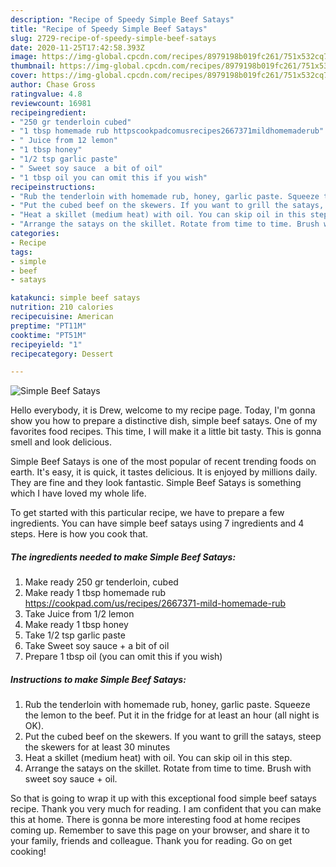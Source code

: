 ```yaml
---
description: "Recipe of Speedy Simple Beef Satays"
title: "Recipe of Speedy Simple Beef Satays"
slug: 2729-recipe-of-speedy-simple-beef-satays
date: 2020-11-25T17:42:58.393Z
image: https://img-global.cpcdn.com/recipes/8979198b019fc261/751x532cq70/simple-beef-satays-recipe-main-photo.jpg
thumbnail: https://img-global.cpcdn.com/recipes/8979198b019fc261/751x532cq70/simple-beef-satays-recipe-main-photo.jpg
cover: https://img-global.cpcdn.com/recipes/8979198b019fc261/751x532cq70/simple-beef-satays-recipe-main-photo.jpg
author: Chase Gross
ratingvalue: 4.8
reviewcount: 16981
recipeingredient:
- "250 gr tenderloin cubed"
- "1 tbsp homemade rub httpscookpadcomusrecipes2667371mildhomemaderub"
- " Juice from 12 lemon"
- "1 tbsp honey"
- "1/2 tsp garlic paste"
- " Sweet soy sauce  a bit of oil"
- "1 tbsp oil you can omit this if you wish"
recipeinstructions:
- "Rub the tenderloin with homemade rub, honey, garlic paste. Squeeze the lemon to the beef. Put it in the fridge for at least an hour (all night is OK)."
- "Put the cubed beef on the skewers. If you want to grill the satays, steep the skewers for at least 30 minutes"
- "Heat a skillet (medium heat) with oil. You can skip oil in this step."
- "Arrange the satays on the skillet. Rotate from time to time. Brush with sweet soy sauce + oil."
categories:
- Recipe
tags:
- simple
- beef
- satays

katakunci: simple beef satays 
nutrition: 210 calories
recipecuisine: American
preptime: "PT11M"
cooktime: "PT51M"
recipeyield: "1"
recipecategory: Dessert

---
```



![Simple Beef Satays](https://img-global.cpcdn.com/recipes/8979198b019fc261/751x532cq70/simple-beef-satays-recipe-main-photo.jpg)

Hello everybody, it is Drew, welcome to my recipe page. Today, I'm gonna show you how to prepare a distinctive dish, simple beef satays. One of my favorites food recipes. This time, I will make it a little bit tasty. This is gonna smell and look delicious.

Simple Beef Satays is one of the most popular of recent trending foods on earth. It's easy, it is quick, it tastes delicious. It is enjoyed by millions daily. They are fine and they look fantastic. Simple Beef Satays is something which I have loved my whole life.




To get started with this particular recipe, we have to prepare a few ingredients. You can have simple beef satays using 7 ingredients and 4 steps. Here is how you cook that.

<!--inarticleads1-->

##### The ingredients needed to make Simple Beef Satays:

1. Make ready 250 gr tenderloin, cubed
1. Make ready 1 tbsp homemade rub https://cookpad.com/us/recipes/2667371-mild-homemade-rub
1. Take  Juice from 1/2 lemon
1. Make ready 1 tbsp honey
1. Take 1/2 tsp garlic paste
1. Take  Sweet soy sauce + a bit of oil
1. Prepare 1 tbsp oil (you can omit this if you wish)




<!--inarticleads2-->

##### Instructions to make Simple Beef Satays:

1. Rub the tenderloin with homemade rub, honey, garlic paste. Squeeze the lemon to the beef. Put it in the fridge for at least an hour (all night is OK).
1. Put the cubed beef on the skewers. If you want to grill the satays, steep the skewers for at least 30 minutes
1. Heat a skillet (medium heat) with oil. You can skip oil in this step.
1. Arrange the satays on the skillet. Rotate from time to time. Brush with sweet soy sauce + oil.




So that is going to wrap it up with this exceptional food simple beef satays recipe. Thank you very much for reading. I am confident that you can make this at home. There is gonna be more interesting food at home recipes coming up. Remember to save this page on your browser, and share it to your family, friends and colleague. Thank you for reading. Go on get cooking!
